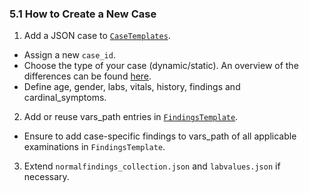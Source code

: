 ### 5.1 How to Create a New Case  

1. Add a JSON case to [`CaseTemplates`](../Database_Structure/3_2_2_case_templates.md).
  - Assign a new `case_id`.
  - Choose the type of your case (dynamic/static). An overview of the differences can be found [here](../Database_Structure/3_2_2_case_templates.md).
  - Define age, gender, labs, vitals, history, findings and cardinal_symptoms.
2. Add or reuse vars_path entries in [`FindingsTemplate`](../Database_Structure/3_2_3_findings_template.md).
  - Ensure to add case-specific findings to vars_path of all applicable examinations in `FindingsTemplate`.
3. Extend `normalfindings_collection.json` and `labvalues.json` if necessary.